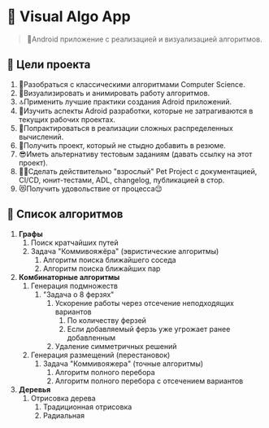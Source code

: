 # 🧮 Visual Algo App

>📱Android приложение с реализацией и визуализацией алгоритмов.

## 🎯 Цели проекта
1. 🧬Разобраться с классическими алгоритмами Computer Science. 
2. 🎨Визуализировать и анимировать работу алгоритмов.
3. 🔝Применить лучшие практики создания Adroid приложений.
4. 🚀Изучить аспекты Adroid разработки, которые не затрагиваются в текущих рабочих проектах. 
5. 📡Попрактироваться в реализации сложных распределенных вычислений.
6. 💪Получить проект, который не стыдно добавить в резюме.
7. 😎Иметь альтернативу тестовым заданиям (давать ссылку на этот проект).
8. 🤵‍♂️Сделать действительно "взрослый" Pet Project с документацией, CI/CD, юнит-тестами, ADL, changelog, публикацией в стор.
9.  😻Получить удовольствие от процесса😌

## 🧮 Список алгоритмов
1. **Графы**
   1. Поиск кратчайших путей
   2. Задача "Коммивояжёра" (эвристические алгоритмы)
      1. Алгоритм поиска ближайшего соседа
      2. Алгоритм поиска ближайших пар
2. **Комбинаторные алгоритмы**
   1. Генерация подмножеств
      1. "Задача о 8 ферзях"
         1. Ускорение работы через отсечение неподходящих вариантов
            1. По количеству ферзей
            2. Если добавляемый ферзь уже угрожает ранее добавленным
         2. Удаление cимметричных решений
   2. Генерация размещений (перестановок)
      1. Задача "Коммивояжера" (точные алгоритмы)
         1. Алгоритм полного перебора
         2. Алгоритм полного перебора с отсечением вариантов
3. **Деревья**
   1. Отрисовка дерева
      1. Традиционная отрисовка
      2. Радиальная
